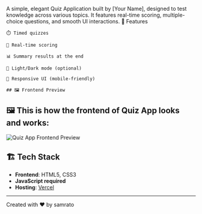 A simple, elegant Quiz Application built by [Your Name], designed to test knowledge across various topics. It features real-time scoring, multiple-choice questions, and smooth UI interactions.
🎯 Features

    

    ⏱️ Timed quizzes

    🧮 Real-time scoring

    📊 Summary results at the end

    🌙 Light/Dark mode (optional)

    📱 Responsive UI (mobile-friendly)

    ## 🖼️ Frontend Preview

## 🖼️ This is how the frontend of **Quiz App** looks and works:

![Quiz App Frontend Preview](./quiz-app.jpg)



## 🏗️ Tech Stack

- **Frontend**: HTML5, CSS3
- **JavaScript  required**
- **Hosting**: [Vercel]( https://quizeapp-lyart.vercel.app/)

---

Created with ❤️ by samrato
